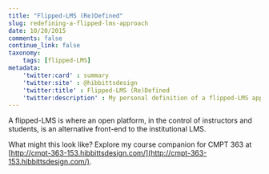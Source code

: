 ```yaml
---
title: "Flipped-LMS (Re)Defined"
slug: redefining-a-flipped-lms-approach
date: 10/20/2015
comments: false
continue_link: false
taxonomy:
    tags: [flipped-LMS]
metadata:
    'twitter:card' : summary
    'twitter:site' : @hibbittsdesign
    'twitter:title' : Flipped-LMS (Re)Defined
    'twitter:description' : My personal definition of a flipped-LMS approach.
---
```


A flipped-LMS is where an open platform, in the control of instructors and students, is an alternative front-end to the institutional LMS.

What might this look like? Explore my course companion for CMPT 363 at [http://cmpt-363-153.hibbittsdesign.com/](http://cmpt-363-153.hibbittsdesign.com/).
